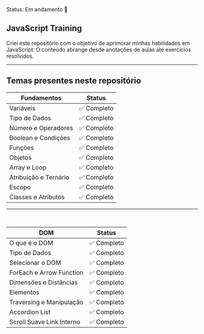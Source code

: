 Status: Em andamento 🚧

## JavaScript Training

Criei este repositório com o objetivo de aprimorar minhas habilidades em JavaScript. O conteúdo abrange desde anotações de aulas até exercícios resolvidos.

<hr/>

## Temas presentes neste repositório

| Fundamentos           | Status      |
| --------------------- | ----------- |
| Variáveis             | ✅ Completo |
| Tipo de Dados         | ✅ Completo |
| Número e Operadores   | ✅ Completo |
| Boolean e Condições   | ✅ Completo |
| Funções               | ✅ Completo |
| Objetos               | ✅ Completo |
| Array e Loop          | ✅ Completo |
| Atribuição e Ternário | ✅ Completo |
| Escopo                | ✅ Completo |
| Classes e Atributos   | ✅ Completo |

<hr/>
<br/>

| DOM                       | Status      |
| ------------------------- | ----------- |
| O que é o DOM             | ✅ Completo |
| Tipo de Dados             | ✅ Completo |
| Selecionar o DOM          | ✅ Completo |
| ForEach e Arrow Function  | ✅ Completo |
| Dimensões e Distâncias    | ✅ Completo |
| Elementos                 | ✅ Completo |
| Traversing e Manipulação  | ✅ Completo |
| Accordion List            | ✅ Completo |
| Scroll Suave Link Interno | ✅ Completo |
